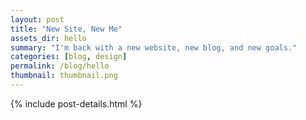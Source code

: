 ```yaml
---
layout: post
title: "New Site, New Me"
assets_dir: hello
summary: "I'm back with a new website, new blog, and new goals."
categories: [blog, design]
permalink: /blog/hello
thumbnail: thumbnail.png
---
```


{% include post-details.html %}